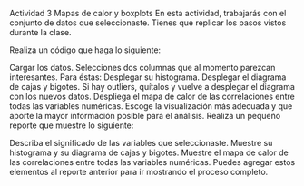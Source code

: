 Actividad 3 Mapas de calor y boxplots
En esta actividad, trabajarás con el conjunto de datos que seleccionaste. Tienes que replicar los pasos vistos durante la clase.

Realiza un código que haga lo siguiente:

Cargar los datos.
Selecciones dos columnas que al momento parezcan interesantes. Para éstas:
Desplegar su histograma. 
Desplegar el diagrama de cajas y bigotes.
Si hay outliers, quítalos y vuelve a desplegar el diagrama con los nuevos datos.
Despliega el mapa de calor de las correlaciones entre todas las variables numéricas. Escoge la visualización más adecuada y que aporte la mayor información posible para el análisis.
Realiza un pequeño reporte que muestre lo siguiente:

Describa el significado de las variables que seleccionaste.
Muestre su histograma y su diagrama de cajas y bigotes.
Muestre el mapa de calor de las correlaciones entre todas las variables numéricas.
Puedes agregar estos elementos al reporte anterior para ir mostrando el proceso completo.
